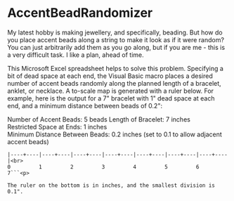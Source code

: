# AccentBeadRandomizer

My latest hobby is making jewellery, and specifically, beading. But how do you place accent beads along a string to make it look as if it were random? You can just arbitrarily add them as you go along, but if you are me - this is a very difficult task. I like a plan, ahead of time.<p>

This Microsoft Excel spreadsheet helps to solve this problem. Specifying a bit of dead space at each end, the Visual Basic macro places a desired number of accent beads randomly along the planned length of a bracelet, anklet, or necklace. A to-scale map is generated with a ruler below. For example, here is the output for a 7" bracelet with 1" dead space at each end, and a minimum distance between beads of 0.2":<p>

Number of Accent Beads:	5	beads
Length of Bracelet:	7	inches				
Restricted Space at Ends:	1	inches				
Minimum Distance Between Beads:	0.2	inches (set to 0.1 to allow adjacent accent beads)<p>

```-------------O---------O----------O--------------O--------O------------<br>		
|----+----|----+----|----+----|----+----|----+----|----+----|----+----|<br>	
0         1         2         3         4         5         6         7```<p>

The ruler on the bottom is in inches, and the smallest division is 0.1".
